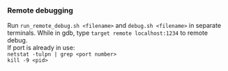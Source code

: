 ### Remote debugging  
Run `run_remote_debug.sh <filename>` and `debug.sh <filename>` in separate terminals. While in gdb, type `target remote localhost:1234` to remote debug.  
If port is already in use:  
`netstat -tulpn | grep <port number>`  
`kill -9 <pid>`  

